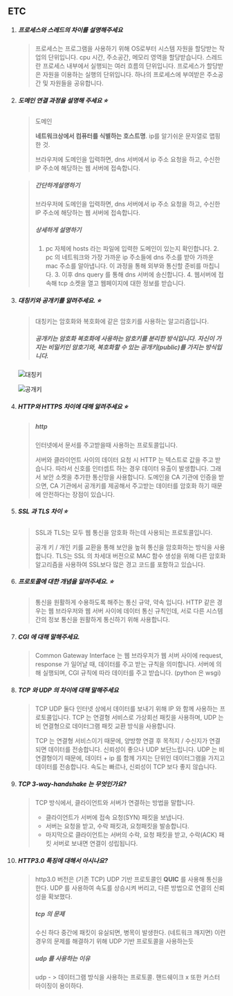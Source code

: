 ## ETC

1. ##### 프로세스와 스레드의 차이를 설명해주세요

   > 프로세스는 프로그램을 사용하기 위해 OS로부터 시스템 자원을 할당받는 작업의 단위입니다. cpu 시간, 주소공간, 메모리 영역을 할당받습니다. 스레드란 프로세스 내부에서 실행되는 여러 흐름의 단위입니다. 프로세스가 할당받은 자원을 이용하는 실행의 단위입니다. 하나의 프로세스에 부여받은 주소공간 및 자원들을 공유합니다.

2. ##### 도메인 연결 과정을 설명해 주세요 ⭐️

   > 도메인
   >
   > **네트워크상에서 컴퓨터를 식별하는 호스트명**. ip를 알기쉬운 문자열로 맵핑한 것. 
   >
   > 브라우저에 도메인을 입력하면, dns 서버에서 ip 주소 요청을 하고, 수신한 IP 주소에 해당하는 웹 서버에 접속합니다. 

   > ##### 간단하게설명하기 
   >
   > 브라우저에 도메인을 입력하면, dns 서버에서 ip 주소 요청을 하고, 수신한 IP 주소에 해당하는 웹 서버에 접속합니다. 
   >
   > ##### 상세하게 설명하기
   >
   > 1. pc 자체에 hosts 라는 파일에 입력한 도메인이 있는지 확인합니다. 2. pc 의 네트워크와 가장 가까운 ip 주소들에 dns 주소를 받아 가까운 mac 주소를 알아냅니다. 이 과정을 통해 외부와 통신할 준비를 마칩니다. 3. 이후 dns query 를 통해 dns 서버에 송신합니다. 4. 웹서버에 접속해 tcp 소켓을 열고 웹페이지에 대한 정보를 받습니다.

3. ##### 대칭키와 공개키를 알려주세요. ⭐️

   > 대칭키는 암호화와 복호화에 같은 암호키를 사용하는 알고리즘입니다.
   >
   > ##### 공개키는 암호화 복호화에 사용하는 암호키를 분리한 방식입니다. 자신이 가지는 비밀키인 암호기와, 복호화할 수 있는 공개키(public)를 가지는 방식입니다.

   ![대칭키](https://t1.daumcdn.net/cfile/tistory/2168D83F587B369B26)



   ![공개키](https://t1.daumcdn.net/cfile/tistory/242B243B587B395323)


4. ##### HTTP와 HTTPS 차이에 대해 알려주세요 ⭐️

   > ##### http 
   >
   > 인터넷에서 문서를 주고받을때 사용하는 프로토콜입니다.
   >
   > 서버와 클라이언트 사이의 데이터 요청 시  HTTP 는 텍스트로 값을 주고 받습니다. 따라서 신호를 인터셉트 하는 경우 데이터 유출이 발생합니다. 그래서 보안 소켓을 추가한 통신망을 사용합니다. 도메인을 CA 기관에 인증을 받으면, CA 기관에서 공개키를 제공해서 주고받는 데이터를 암호화 하기 때문에 안전하다는 장점이 있습니다. 

5. ##### SSL 과 TLS 차이 ⭐️

   > SSL과 TLS는 모두 웹 통신을 암호화 하는데 사용되는 프로토콜입니다.
   >
   > 공개 키 / 개인 키를 교환을 통해 보안을 높혀 통신을 암호화하는 방식을 사용합니다. TLS는 SSL 의 차세대 버전으로 MAC 함수 생성을 위해 다른 암호화 알고리즘을 사용하여 SSL보다 많은 경고 코드를 포함하고 있습니다.

6. ##### 프로토콜에 대한 개념을 알려주세요. ⭐️

   > 통신을 원활하게 수용하도록 해주는 통신 규약, 약속 입니다. HTTP 같은 경우는 웹 브라우저와 웹 서버 사이에 데이터 통신 규칙인데, 서로 다른 시스템 간의 정보 통신을 원활하게 통신하기 위해 사용합니다. 

7. ##### CGI 에 대해 말해주세요.

   > Common Gateway Interface 는 웹 브라우저가 웹 서버 사이에 request, response 가 일어날 때, 데이터를 주고 받는 규칙을 의미합니다. 서버에 의해 실행되며, CGI 규칙에 따라 데이터를 주고 받습니다. (python 은 wsgi)

8. ##### TCP 와 UDP 의 차이에 대해 말해주세요

   > TCP UDP 둘다 인터넷 상에서 데이터를 보내기 위해 IP 와 함께 사용하는 프로토콜입니다. TCP 는 연결형 서비스로 가상회선 패킷을 사용하며, UDP 는 비 연결형으로 데이터그램 패킷 교환 방식을 사용합니다.
   >
   > TCP 는 연결형 서비스이기 때문에, 양방향 연결 후 목적지 / 수신지가 연결되면 데이터를 전송합니다. 신뢰성이 좋으나 UDP 보단느립니다. UDP 는 비연결형이기 때문에, 데이터 + ip 를 함께 가지는 단위인 데이터그램을 가지고 데이터를 전송합니다. 속도는 빠르나, 신뢰성이 TCP 보다 좋지 않습니다.

9. ##### TCP 3-way-handshake 는 무엇인가요?

   > TCP 방식에서, 클라이언트와 서버가 연결하는 방법을 말합니다.
   >
   > - 클라이언트가 서버에 접속 요청(SYN) 패킷을 보냅니다. 
   > - 서버는 요청을 받고, 수락 패킷과, 요청패킷을 발송합니다.
   > - 마지막으로 클라이언트는 서버의 수락, 요청 패킷을 받고, 수락(ACK) 패킷 서버로 보내면 연결이 성립됩니다.

10. ##### HTTP3.0 특징에 대해서 아시나요?

    > http3.0 버전은  (기존 TCP)  UDP 기반 프로토콜인 __QUIC__ 를 사용해 통신을 한다. UDP 를 사용하여 속도를 상승시켜 버리고, 다른 방법으로 연결의 신뢰성을 확보했다. 
    >
    > ##### tcp 의 문제
    >
    > 수신 하다 중간에 패킷이 유실되면, 병목이 발생한다. (네트워크 깨지면) 이런 경우의 문제를 해결하기 위해 UDP 기반 프로토콜을 사용하는듯
    >
    > ##### udp 를 사용하는 이유 
    >
    > udp - > 데이터그램 방식을 사용하는 프로토콜. 핸드쉐이크 x  또한 커스터 마이징이 용이하다.